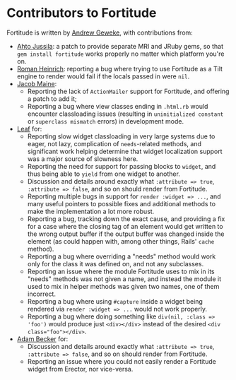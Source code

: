 # Contributors to Fortitude

Fortitude is written by [Andrew Geweke](https://github.com/ageweke), with contributions from:

* [Ahto Jussila](https://github.com/ahto): a patch to provide separate MRI and JRuby gems, so that
  `gem install fortitude` works properly no matter which platform you're on.
* [Roman Heinrich](https://github.com/mindreframer): reporting a bug where trying to use Fortitude as a Tilt
  engine to render would fail if the locals passed in were `nil`.
* [Jacob Maine](https://github.com/mainej):
  * Reporting the lack of `ActionMailer` support for Fortitude, and offering a patch to add it;
  * Reporting a bug where view classes ending in `.html.rb` would encounter classloading issues
    (resulting in `uninitialized constant` or `superclass mismatch` errors) in development mode.
* [Leaf](https://github.com/leafo) for:
  * Reporting slow widget classloading in very large systems due to eager, not lazy, complication of `needs`-related
    methods, and significant work helping determine that widget localization support was a major source of slowness
    here.
  * Reporting the need for support for passing blocks to `widget`, and thus being able to `yield` from one widget
    to another.
  * Discussion and details around exactly what `:attribute => true`, `:attribute => false`, and so on should render
    from Fortitude.
  * Reporting multiple bugs in support for `render :widget => ...`, and many useful pointers to possible fixes and
    additional methods to make the implementation a lot more robust.
  * Reporting a bug, tracking down the exact cause, and providing a fix for a case where the closing tag of an element
    would get written to the wrong output buffer if the output buffer was changed inside the element (as could happen
    with, among other things, Rails' `cache` method).
  * Reporting a bug where overriding a "needs" method would work only for the class it was defined on, and not any
    subclasses.
  * Reporting an issue where the module Fortitude uses to mix in its "needs" methods was not given a name, and instead
    the module it used to mix in helper methods was given two names, one of them incorrect.
  * Reporting a bug where using `#capture` inside a widget being rendered via `render :widget => ...` would not work
    properly.
  * Reporting a bug where doing something like `div(nil, :class => 'foo')` would produce just `<div></div>` instead of
    the desired `<div class="foo"></div>`.
* [Adam Becker](https://github.com/ajb) for:
  * Discussion and details around exactly what `:attribute => true`, `:attribute => false`, and so on should render
    from Fortitude.
  * Reporting an issue where you could not easily render a Fortitude widget from Erector, nor vice-versa.

